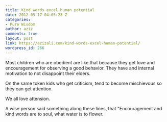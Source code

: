 ```yaml
---
title: Kind words excel human potential
date: 2012-05-17 04:05:23 Z
categories:
- Pure Wisdom
author: aziz
comments: true
layout: post
link: https://azizali.com/kind-words-excel-human-potential/
wordpress_id: 266
---
```


Most children who are obedient are like that because they get love and encouragement for observing a good behavior. They have and internal motivation to not disappoint their elders.

On the same token kids who get criticism, tend to become mischievous so they can get attention.

We all love attension.

A wise person said something along these lines, that "Encouragement and kind words are to soul, what water is to flower.
